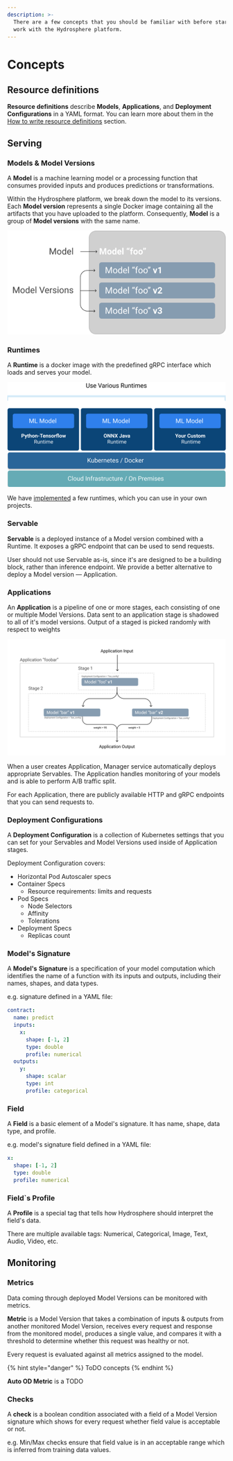 ```yaml
---
description: >-
  There are a few concepts that you should be familiar with before starting to
  work with the Hydrosphere platform.
---
```


# Concepts

## Resource definitions

**Resource definitions** describe **Models**, **Applications**, and **Deployment Configurations** in a YAML format. You can learn more about them in the [How to write resource definitions](../how-to/write-definitions.md) section.

## Serving

### Models & Model Versions

A **Model** is a machine learning model or a processing function that consumes provided inputs and produces predictions or transformations.

Within the Hydrosphere platform, we break down the model to its versions. Each **Model version** represents a single Docker image containing all the artifacts that you have uploaded to the platform. Consequently, **Model** is a group of **Model versions** with the same name.

![Model vs Model Version Difference](../.gitbook/assets/model-vs-model-version.png)

### Runtimes

A **Runtime** is a docker image with the predefined gRPC interface which loads and serves your model.

![Place of Runtimes in the Architecture](../.gitbook/assets/serving_on_various_runtimes.jpg)

We have [implemented](../reference/runtimes.md) a few runtimes, which you can use in your own projects.

### Servable

**Servable** is a deployed instance of a Model version combined with a Runtime. It exposes a gRPC endpoint that can be used to send requests.

User should not use Servable as-is, since it's are designed to be a building block, rather than inference endpoint. We provide a better alternative to deploy a Model version — Application.

### Applications

An **Application** is a pipeline of one or more stages, each consisting of one or multiple Model Versions. Data sent to an application stage is shadowed to all of it's model versions. Output of a staged is picked randomly with respect to weights

![Example of a multi-staged output with an A/B test on the second stage](../.gitbook/assets/application.png)

When a user creates Application, Manager service automatically deploys appropriate Servables. The Application handles monitoring of your models and is able to perform A/B traffic split.

For each Application, there are publicly available HTTP and gRPC endpoints that you can send requests to.

### Deployment Configurations

A **Deployment Configuration** is a collection of Kubernetes settings that you can set for your Servables and Model Versions used inside of Application stages.

Deployment Configuration covers:

* Horizontal Pod Autoscaler specs
* Container Specs 
  * Resource requirements: limits and requests 
* Pod Specs
  * Node Selectors
  * Affinity
  * Tolerations
* Deployment Specs
  * Replicas count

### Model's Signature

A **Model's** **Signature** is a specification of your model computation which identifies the name of a function with its inputs and outputs, including their names, shapes, and data types.

e.g. signature defined in a YAML file:

```yaml
contract:
  name: predict
  inputs:
    x:
      shape: [-1, 2]
      type: double
      profile: numerical
  outputs:
    y:
      shape: scalar
      type: int
      profile: categorical
```

### Field

A **Field** is a basic element of a Model's signature. It has name, shape, data type, and profile.

e.g. model's signature field defined in a YAML file:

```yaml
x:
  shape: [-1, 2]
  type: double
  profile: numerical
```

### Field\`s Profile

A **Profile** is a special tag that tells how Hydrosphere should interpret the field's data.

There are multiple available tags: Numerical, Categorical, Image, Text, Audio, Video, etc.

## Monitoring

### Metrics

Data coming through deployed Model Versions can be monitored with metrics.

**Metric** is a Model Version that takes a combination of inputs & outputs from another monitored Model Version, receives every request and response from the monitored model, produces a single value, and compares it with a threshold to determine whether this request was healthy or not.

Every request is evaluated against all metrics assigned to the model.

{% hint style="danger" %}
ToDO concepts
{% endhint %}

**Auto OD Metric** is a TODO

### Checks

A **check** is a boolean condition associated with a field of a Model Version signature which shows for every request whether field value is acceptable or not.

e.g. Min/Max checks ensure that field value is in an acceptable range which is inferred from training data values.

### 

